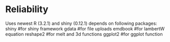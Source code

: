 # Reliability
Uses newest R (3.2.1) and shiny (0.12.1)
depends on following packages:
shiny    #for shiny framework
gdata    #for file uploads
emdbook  #for lambertW equation
reshape2 #for melt and 3d functions
ggplot2  #for ggplot function